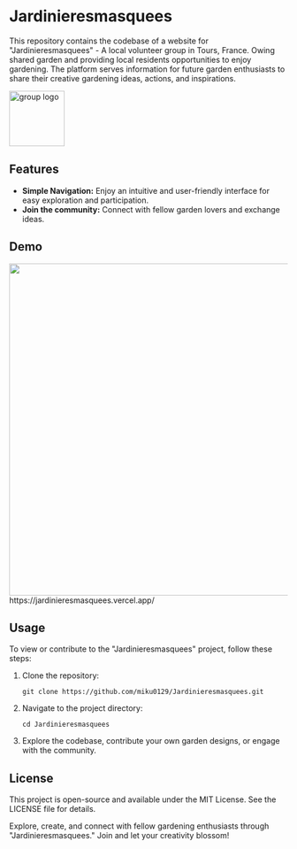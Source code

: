 # Jardinieresmasquees

This repository contains the codebase of a website for "Jardinieresmasquees" - A local volunteer group in Tours, France. Owing shared garden and providing local residents opportunities to enjoy gardening. The platform serves information for future garden enthusiasts to share their creative gardening ideas, actions, and inspirations.

<img src="https://i.ibb.co/kGqNLh5/Screenshot-2023-08-20-143312.jpg" alt="group logo" width="100px"/>

## Features

- **Simple Navigation:** Enjoy an intuitive and user-friendly interface for easy exploration and participation.
- **Join the community:** Connect with fellow garden lovers and exchange ideas.

## Demo
<img src='https://github.com/miku0129/Jardinieresmasquees/assets/58237700/d7ba9734-bf43-405b-9a8d-933d147001c9' width="600px"/>
<br /> 
https://jardinieresmasquees.vercel.app/

## Usage

To view or contribute to the "Jardinieresmasquees" project, follow these steps:

1. Clone the repository:

   ```shell
   git clone https://github.com/miku0129/Jardinieresmasquees.git
   ```

1. Navigate to the project directory:

    ```shell
    cd Jardinieresmasquees
    ```

2. Explore the codebase, contribute your own garden designs, or engage with the community.


## License
This project is open-source and available under the MIT License. See the LICENSE file for details.

Explore, create, and connect with fellow gardening enthusiasts through "Jardinieresmasquees." Join and let your creativity blossom!
